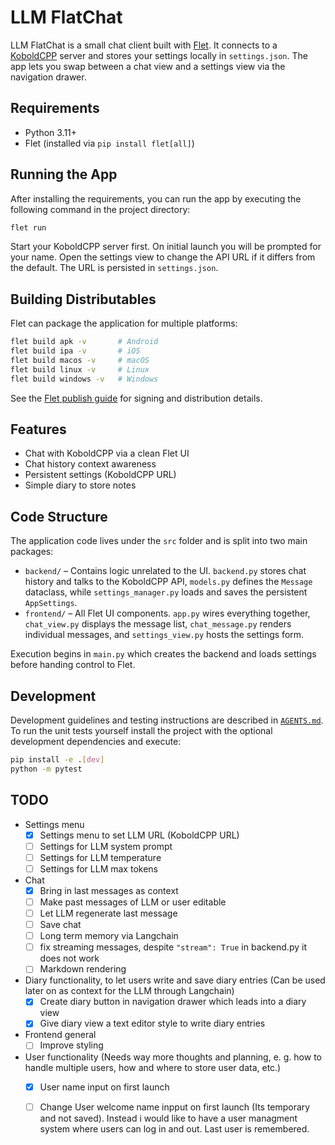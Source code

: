 # LLM FlatChat

LLM FlatChat is a small chat client built with [Flet](https://flet.dev). It connects to a [KoboldCPP](https://github.com/LostRuins/koboldcpp) server and stores your settings locally in `settings.json`. The app lets you swap between a chat view and a settings view via the navigation drawer.

## Requirements

- Python 3.11+
- Flet (installed via `pip install flet[all]`)

## Running the App
After installing the requirements, you can run the app by executing the following command in the project directory:
```bash
flet run
```

Start your KoboldCPP server first. On initial launch you will be prompted for your name. Open the settings view to change the API URL if it differs from the default. The URL is persisted in `settings.json`.

## Building Distributables

Flet can package the application for multiple platforms:

```bash
flet build apk -v       # Android
flet build ipa -v       # iOS
flet build macos -v     # macOS
flet build linux -v     # Linux
flet build windows -v   # Windows
```

See the [Flet publish guide](https://flet.dev/docs/publish/) for signing and distribution details.

## Features

- Chat with KoboldCPP via a clean Flet UI
- Chat history context awareness
- Persistent settings (KoboldCPP URL)
- Simple diary to store notes

## Code Structure

The application code lives under the `src` folder and is split into two main
packages:

- `backend/` – Contains logic unrelated to the UI. `backend.py` stores chat
  history and talks to the KoboldCPP API, `models.py` defines the `Message`
  dataclass, while `settings_manager.py` loads and saves the persistent
  `AppSettings`.
- `frontend/` – All Flet UI components. `app.py` wires everything together,
  `chat_view.py` displays the message list, `chat_message.py` renders individual
  messages, and `settings_view.py` hosts the settings form.

Execution begins in `main.py` which creates the backend and loads settings
before handing control to Flet.

## Development

Development guidelines and testing instructions are described in
[`AGENTS.md`](AGENTS.md). To run the unit tests yourself install the project with
the optional development dependencies and execute:

```bash
pip install -e .[dev]
python -m pytest
```

## TODO


- Settings menu
  - [x] Settings menu to set LLM URL (KoboldCPP URL)
  - [ ] Settings for LLM system prompt
  - [ ] Settings for LLM temperature
  - [ ] Settings for LLM max tokens
- Chat
  - [x] Bring in last messages as context
  - [ ] Make past messages of LLM or user editable
  - [ ] Let LLM regenerate last message
  - [ ] Save chat 
  - [ ] Long term memory via Langchain
  - [ ] fix streaming messages, despite ```"stream": True``` in backend.py it does not work
  - [ ] Markdown rendering

- Diary functionality, to let users write and save diary entries (Can be used later on as context for the LLM through Langchain)
  - [x] Create diary button in navigation drawer which leads into a diary view
  - [x] Give diary view a text editor style to write diary entries

- Frontend general
  - [ ] Improve styling

- User functionality (Needs way more thoughts and planning, e. g. how to handle multiple users, how and where to store user data, etc.)
  - [x] User name input on first launch
  - [ ] Change User welcome name inpput on first launch (Its temporary and not saved). Instead i would like to have a user managment system where users can log in and out. Last user is remembered.

